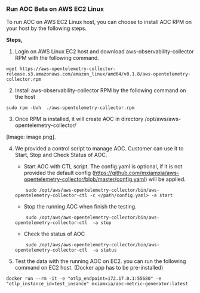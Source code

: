 ### Run AOC Beta on AWS EC2 Linux

To run AOC on AWS EC2 Linux host, you can choose to install AOC RPM on your host by the following steps.

**Steps,**

1. Login on AWS Linux EC2 host and download aws-observability-collector RPM with the following command.
```
wget https://aws-opentelemetry-collector-release.s3.amazonaws.com/amazon_linux/amd64/v0.1.8/aws-opentelemetry-collector.rpm
```
2. Install aws-observability-collector RPM by the following command on the host
```
sudo rpm -Uvh  ./aws-opentelemetry-collector.rpm
```
3. Once RPM is installed, it will create AOC in directory /opt/aws/aws-opentelemetry-collector/

[Image: image.png]. 

4. We provided a control script to manage AOC. Customer can use it to Start, Stop and Check Status of AOC.

    * Start AOC with CTL script. The config.yaml is optional, if it is not provided the default config (https://github.com/mxiamxia/aws-opentelemetry-collector/blob/master/config.yaml) will be applied.  
    ```
        sudo /opt/aws/aws-opentelemetry-collector/bin/aws-opentelemetry-collector-ctl -c </path/config.yaml> -a start
    ```
    * Stop the running AOC when finish the testing.
    ```
        sudo /opt/aws/aws-opentelemetry-collector/bin/aws-opentelemetry-collector-ctl  -a stop
    ```
    * Check the status of AOC
    ```
        sudo /opt/aws/aws-opentelemetry-collector/bin/aws-opentelemetry-collector-ctl  -a status
    ```
5. Test the data with the running AOC on EC2. you can run the following command on EC2 host. (Docker app has to be pre-installed)
```
docker run --rm -it -e "otlp_endpoint=172.17.0.1:55680" -e "otlp_instance_id=test_insance" mxiamxia/aoc-metric-generator:latest
```